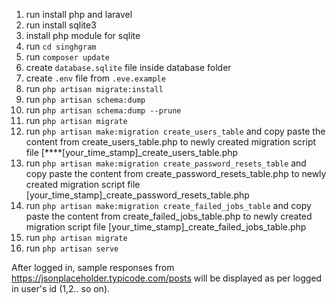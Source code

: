1. run install php and laravel
3. run install sqlite3
4. install php module for sqlite
5. run ```cd singhgram```
6. run ```composer update```
7. create ```database.sqlite``` file inside database folder
8. create ```.env``` file from ```.eve.example```
9. run ```php artisan migrate:install```
10. run ```php artisan schema:dump```
11. run ```php artisan schema:dump --prune```
12. run ```php artisan migrate```
13. run ```php artisan make:migration create_users_table``` and copy paste the content from create_users_table.php to newly created migration script file [****[your_time_stamp]_create_users_table.php
14. run ```php artisan make:migration create_password_resets_table``` and copy paste the content from create_password_resets_table.php to newly created migration script file [your_time_stamp]_create_password_resets_table.php
15. run ```php artisan make:migration create_failed_jobs_table``` and copy paste the content from create_failed_jobs_table.php to newly created migration script file [your_time_stamp]_create_failed_jobs_table.php
16. run ```php artisan migrate```
17. run ```php artisan serve```


After logged in, sample responses from https://jsonplaceholder.typicode.com/posts will be displayed as per logged in user's id (1,2.. so on).
